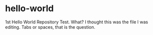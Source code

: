 # hello-world
1st Hello World Repository Test.
What?
I thought this was the file I was editing.
Tabs or spaces, that is the question.
